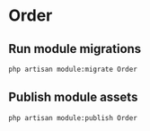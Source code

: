 # Order



## Run module migrations

```sh
php artisan module:migrate Order
```



## Publish module assets

```sh
php artisan module:publish Order
```

